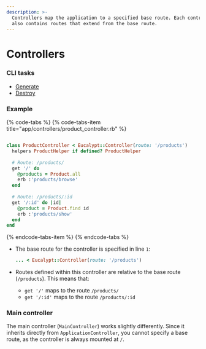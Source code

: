 ```yaml
---
description: >-
  Controllers map the application to a specified base route. Each controller
  also contains routes that extend from the base route.
---
```


# Controllers

### CLI tasks

* [Generate](../cli/generate/controller.md)
* [Destroy](../cli/destroy/controller.md)

### Example

{% code-tabs %}
{% code-tabs-item title="app/controllers/product\_controller.rb" %}
```ruby
class ProductController < Eucalypt::Controller(route: '/products')
  helpers ProductHelper if defined? ProductHelper
  
  # Route: /products/
  get '/' do
    @products = Product.all
    erb :'products/browse'
  end
  
  # Route: /products/:id
  get '/:id' do |id|
    @product = Product.find id
    erb :'products/show'
  end
end
```
{% endcode-tabs-item %}
{% endcode-tabs %}

* The base route for the controller is specified in line `1`:

  ```ruby
  ... < Eucalypt::Controller(route: '/products')
  ```

* Routes defined within this controller are relative to the base route \(`/products`\). This means that:
  * `get '/'` maps to the route `/products/`
  * `get '/:id'` maps to the route `/products/:id`

### Main controller

The main controller \(`MainController`\) works slightly differently. Since it inherits directly from `ApplicationController`, you cannot specify a base route, as the controller is always mounted at `/`.

